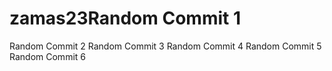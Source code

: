 # zamas23Random Commit 1
Random Commit 2
Random Commit 3
Random Commit 4
Random Commit 5
Random Commit 6
